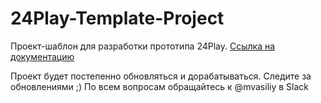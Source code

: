 ﻿# 24Play-Template-Project

Проект-шаблон для разработки прототипа 24Play.
[Ссылка на документацию](https://docs.google.com/document/d/1ykklX1GN1psrdl4t6lYht1pmDqxEOh1O4Oo9WCJO3Tg/edit?usp=sharing)

Проект будет постепенно обновляться и дорабатываться. Следите за обновлениями ;)
По всем вопросам обращайтесь к @mvasiliy в Slack